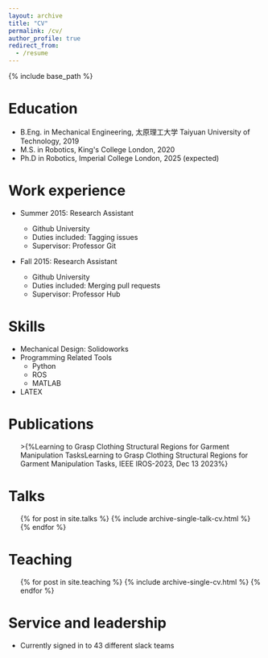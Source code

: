 ```yaml
---
layout: archive
title: "CV"
permalink: /cv/
author_profile: true
redirect_from:
  - /resume
---
```


{% include base_path %}

Education
======
* B.Eng. in Mechanical Engineering, 太原理工大学 Taiyuan University of Technology, 2019
* M.S. in Robotics, King's College London, 2020
* Ph.D in Robotics, Imperial College London, 2025 (expected)

Work experience
======
* Summer 2015: Research Assistant
  * Github University
  * Duties included: Tagging issues
  * Supervisor: Professor Git

* Fall 2015: Research Assistant
  * Github University
  * Duties included: Merging pull requests
  * Supervisor: Professor Hub
  
Skills
======
* Mechanical Design: Solidoworks
* Programming Related Tools
  * Python
  * ROS
  * MATLAB
* LATEX

Publications
======
  <ul>>{%Learning to Grasp Clothing Structural Regions for Garment Manipulation TasksLearning to Grasp Clothing Structural Regions for Garment Manipulation Tasks,
    IEEE IROS-2023,
  Dec 13 2023%}</ul>
  
Talks
======
  <ul>{% for post in site.talks %}
    {% include archive-single-talk-cv.html %}
  {% endfor %}</ul>
  
Teaching
======
  <ul>{% for post in site.teaching %}
    {% include archive-single-cv.html %}
  {% endfor %}</ul>
  
Service and leadership
======
* Currently signed in to 43 different slack teams
